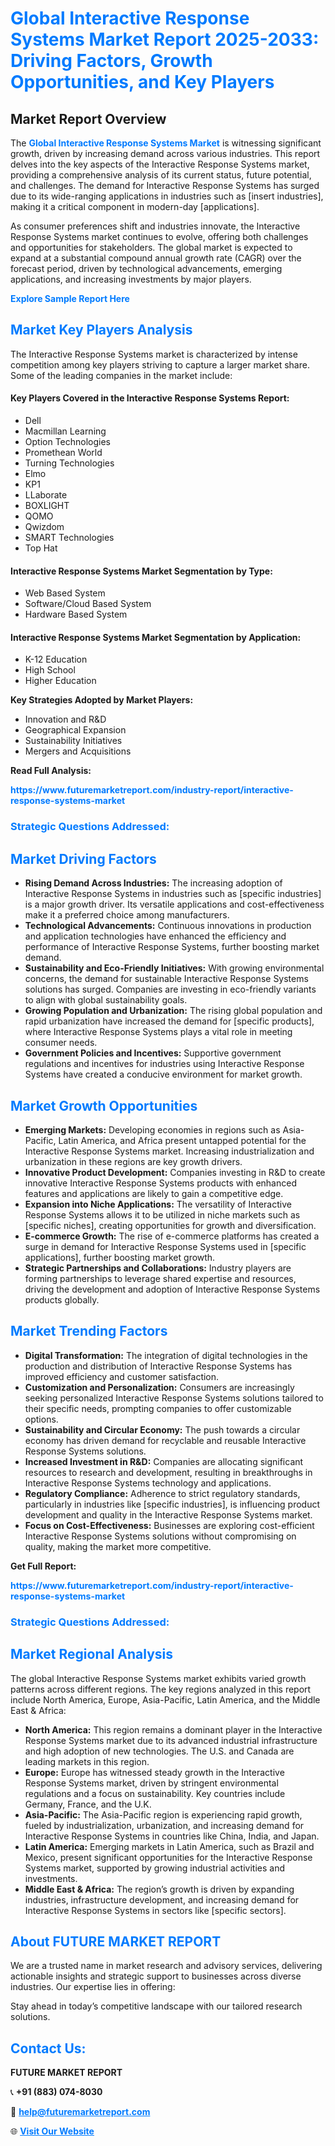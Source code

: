 <h1 style="color: #007BFF;">Global Interactive Response Systems Market Report 2025-2033: Driving Factors, Growth Opportunities, and Key Players</h1>

<section id="overview">
<h2>Market Report Overview</h2>
<p>The <a href="https://www.futuremarketreport.com/industry-report/interactive-response-systems-market" style="color: #007BFF; text-decoration: none;"><strong>Global Interactive Response Systems Market</strong></a> is witnessing significant growth, driven by increasing demand across various industries. This report delves into the key aspects of the Interactive Response Systems market, providing a comprehensive analysis of its current status, future potential, and challenges. The demand for Interactive Response Systems has surged due to its wide-ranging applications in industries such as [insert industries], making it a critical component in modern-day [applications].</p>
<p>As consumer preferences shift and industries innovate, the Interactive Response Systems market continues to evolve, offering both challenges and opportunities for stakeholders. The global market is expected to expand at a substantial compound annual growth rate (CAGR) over the forecast period, driven by technological advancements, emerging applications, and increasing investments by major players.</p>
</section>

<section id="overview">
<p><a href="https://www.futuremarketreport.com/request-sample/reportId=63404" style="color: #007BFF; text-decoration: none;"><strong>Explore Sample Report Here</strong></a></p>
</section>

<section id="key-players">
<h2 style="color: #007BFF;">Market Key Players Analysis</h2>
<p>The Interactive Response Systems market is characterized by intense competition among key players striving to capture a larger market share. Some of the leading companies in the market include:</p>
<h4>Key Players Covered in the Interactive Response Systems Report:</h4>
<ul><li>Dell</li><li>Macmillan Learning</li><li>Option Technologies</li><li>Promethean World</li><li>Turning Technologies</li><li>Elmo</li><li>KP1</li><li>LLaborate</li><li>BOXLIGHT</li><li>QOMO</li><li>Qwizdom</li><li>SMART Technologies</li><li>Top Hat</li></ul>
<h4>Interactive Response Systems Market Segmentation by Type:</h4>
<ul><li>Web Based System</li><li>Software/Cloud Based System</li><li>Hardware Based System</li></ul>

<h4>Interactive Response Systems Market Segmentation by Application:</h4>
<ul><li>K-12 Education</li><li>High School</li><li>Higher Education</li></ul>
<p><strong>Key Strategies Adopted by Market Players:</strong></p>
<ul>
<li>Innovation and R&D</li>
<li>Geographical Expansion</li>
<li>Sustainability Initiatives</li>
<li>Mergers and Acquisitions</li>
</ul>
</section>

<section>
<p><strong>Read Full Analysis: </strong></p><a href="https://www.futuremarketreport.com/industry-report/interactive-response-systems-market" style="color: #007BFF; text-decoration: none;"><strong>https://www.futuremarketreport.com/industry-report/interactive-response-systems-market</strong></a>
<h3 style="color: #007BFF;">Strategic Questions Addressed:</h3>
</section>

<section id="driving-factors">
<h2 style="color: #007BFF;">Market Driving Factors</h2>
<ul>
<li><strong>Rising Demand Across Industries:</strong> The increasing adoption of Interactive Response Systems in industries such as [specific industries] is a major growth driver. Its versatile applications and cost-effectiveness make it a preferred choice among manufacturers.</li>
<li><strong>Technological Advancements:</strong> Continuous innovations in production and application technologies have enhanced the efficiency and performance of Interactive Response Systems, further boosting market demand.</li>
<li><strong>Sustainability and Eco-Friendly Initiatives:</strong> With growing environmental concerns, the demand for sustainable Interactive Response Systems solutions has surged. Companies are investing in eco-friendly variants to align with global sustainability goals.</li>
<li><strong>Growing Population and Urbanization:</strong> The rising global population and rapid urbanization have increased the demand for [specific products], where Interactive Response Systems plays a vital role in meeting consumer needs.</li>
<li><strong>Government Policies and Incentives:</strong> Supportive government regulations and incentives for industries using Interactive Response Systems have created a conducive environment for market growth.</li>
</ul>
</section>

<section id="growth-opportunities">
<h2 style="color: #007BFF;">Market Growth Opportunities</h2>
<ul>
<li><strong>Emerging Markets:</strong> Developing economies in regions such as Asia-Pacific, Latin America, and Africa present untapped potential for the Interactive Response Systems market. Increasing industrialization and urbanization in these regions are key growth drivers.</li>
<li><strong>Innovative Product Development:</strong> Companies investing in R&D to create innovative Interactive Response Systems products with enhanced features and applications are likely to gain a competitive edge.</li>
<li><strong>Expansion into Niche Applications:</strong> The versatility of Interactive Response Systems allows it to be utilized in niche markets such as [specific niches], creating opportunities for growth and diversification.</li>
<li><strong>E-commerce Growth:</strong> The rise of e-commerce platforms has created a surge in demand for Interactive Response Systems used in [specific applications], further boosting market growth.</li>
<li><strong>Strategic Partnerships and Collaborations:</strong> Industry players are forming partnerships to leverage shared expertise and resources, driving the development and adoption of Interactive Response Systems products globally.</li>
</ul>
</section>

<section id="trending-factors">
<h2 style="color: #007BFF;">Market Trending Factors</h2>
<ul>
<li><strong>Digital Transformation:</strong> The integration of digital technologies in the production and distribution of Interactive Response Systems has improved efficiency and customer satisfaction.</li>
<li><strong>Customization and Personalization:</strong> Consumers are increasingly seeking personalized Interactive Response Systems solutions tailored to their specific needs, prompting companies to offer customizable options.</li>
<li><strong>Sustainability and Circular Economy:</strong> The push towards a circular economy has driven demand for recyclable and reusable Interactive Response Systems solutions.</li>
<li><strong>Increased Investment in R&D:</strong> Companies are allocating significant resources to research and development, resulting in breakthroughs in Interactive Response Systems technology and applications.</li>
<li><strong>Regulatory Compliance:</strong> Adherence to strict regulatory standards, particularly in industries like [specific industries], is influencing product development and quality in the Interactive Response Systems market.</li>
<li><strong>Focus on Cost-Effectiveness:</strong> Businesses are exploring cost-efficient Interactive Response Systems solutions without compromising on quality, making the market more competitive.</li>
</ul>
</section>

<section>
<p><strong>Get Full Report: </strong></p><a href="https://www.futuremarketreport.com/industry-report/interactive-response-systems-market" style="color: #007BFF; text-decoration: none;"><strong>https://www.futuremarketreport.com/industry-report/interactive-response-systems-market</strong></a>
<h3 style="color: #007BFF;">Strategic Questions Addressed:</h3>
</section>


<section id="regional-analysis">
<h2 style="color: #007BFF;">Market Regional Analysis</h2>
<p>The global Interactive Response Systems market exhibits varied growth patterns across different regions. The key regions analyzed in this report include North America, Europe, Asia-Pacific, Latin America, and the Middle East & Africa:</p>
<ul>
<li><strong>North America:</strong> This region remains a dominant player in the Interactive Response Systems market due to its advanced industrial infrastructure and high adoption of new technologies. The U.S. and Canada are leading markets in this region.</li>
<li><strong>Europe:</strong> Europe has witnessed steady growth in the Interactive Response Systems market, driven by stringent environmental regulations and a focus on sustainability. Key countries include Germany, France, and the U.K.</li>
<li><strong>Asia-Pacific:</strong> The Asia-Pacific region is experiencing rapid growth, fueled by industrialization, urbanization, and increasing demand for Interactive Response Systems in countries like China, India, and Japan.</li>
<li><strong>Latin America:</strong> Emerging markets in Latin America, such as Brazil and Mexico, present significant opportunities for the Interactive Response Systems market, supported by growing industrial activities and investments.</li>
<li><strong>Middle East & Africa:</strong> The region’s growth is driven by expanding industries, infrastructure development, and increasing demand for Interactive Response Systems in sectors like [specific sectors].</li>
</ul>
</section>

<footer>
<h2 style="color: #007BFF;">About FUTURE MARKET REPORT</h2>
<p>We are a trusted name in market research and advisory services, delivering actionable insights and strategic support to businesses across diverse industries. Our expertise lies in offering:</p>

<p>Stay ahead in today’s competitive landscape with our tailored research solutions.</p>

<h2 style="color: #007BFF;">Contact Us:</h2>
<p><strong>FUTURE MARKET REPORT</strong></p>
<p>📞 <strong>+91 (883) 074-8030</strong></p>
<p>📧 <strong><a href="mailto:help@futuremarketreport.com" style="color: #007BFF;">help@futuremarketreport.com</a></strong></p>
<p>🌐 <strong><a href="https://www.futuremarketreport.com/" style="color: #007BFF;">Visit Our Website</a></strong></p>
</footer>